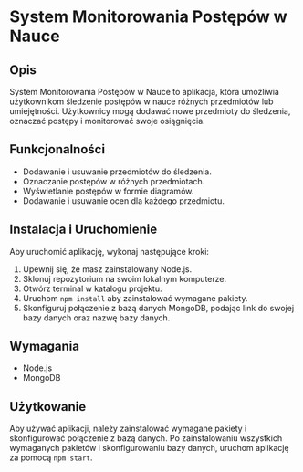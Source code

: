 # System Monitorowania Postępów w Nauce

## Opis

System Monitorowania Postępów w Nauce to aplikacja, która umożliwia użytkownikom śledzenie postępów w nauce różnych przedmiotów lub umiejętności. Użytkownicy mogą dodawać nowe przedmioty do śledzenia, oznaczać postępy i monitorować swoje osiągnięcia.

## Funkcjonalności

- Dodawanie i usuwanie przedmiotów do śledzenia.
- Oznaczanie postępów w różnych przedmiotach.
- Wyświetlanie postępów w formie diagramów.
- Dodawanie i usuwanie ocen dla każdego przedmiotu.

## Instalacja i Uruchomienie

Aby uruchomić aplikację, wykonaj następujące kroki:

1. Upewnij się, że masz zainstalowany Node.js.
2. Sklonuj repozytorium na swoim lokalnym komputerze.
3. Otwórz terminal w katalogu projektu.
4. Uruchom `npm install` aby zainstalować wymagane pakiety.
5. Skonfiguruj połączenie z bazą danych MongoDB, podając link do swojej bazy danych oraz nazwę bazy danych.

## Wymagania

- Node.js
- MongoDB

## Użytkowanie

Aby używać aplikacji, należy zainstalować wymagane pakiety i skonfigurować połączenie z bazą danych. Po zainstalowaniu wszystkich wymaganych pakietów i skonfigurowaniu bazy danych, uruchom aplikację za pomocą `npm start`.

